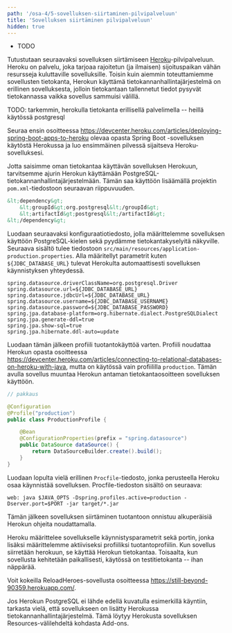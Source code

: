 ```yaml
---
path: '/osa-4/5-sovelluksen-siirtaminen-pilvipalveluun'
title: 'Sovelluksen siirtäminen pilvipalveluun'
hidden: true
---
```



<text-box variant='learningObjectives' name='Oppimistavoitteet'>

- TODO

</text-box>


Tutustutaan seuraavaksi sovelluksen siirtämiseen <a href="https://www.heroku.com/" target="_blank">Heroku</a>-pilvipalveluun. Heroku on palvelu, joka tarjoaa rajoitetun (ja ilmaisen) sijoituspaikan vähän resursseja kuluttaville sovelluksille. Toisin kuin aiemmin toteuttamiemme sovellusten tietokanta, Herokun käyttämä tietokannanhallintajärjestelmä on erillinen sovelluksesta, jolloin tietokantaan tallennetut tiedot pysyvät tietokannassa vaikka sovellus sammuisi välillä.

TODO: tarkemmin, herokulla tietokanta erillisellä palvelimella -- heillä käytössä postgresql

Seuraa ensin osoitteessa <a href="https://devcenter.heroku.com/articles/deploying-spring-boot-apps-to-heroku" target="_blank">https://devcenter.heroku.com/articles/deploying-spring-boot-apps-to-heroku</a> olevaa opasta Spring Boot -sovelluksen käytöstä Herokussa ja luo ensimmäinen pilvessä sijaitseva Heroku-sovelluksesi.


Jotta saisimme oman tietokantaa käyttävän sovelluksen Herokuun, tarvitsemme ajurin Herokun käyttämään PostgreSQL-tietokannanhallintajärjestelmään. Tämän saa käyttöön lisäämällä projektin `pom.xml`-tiedostoon seuraavan riippuvuuden.


```xml
&lt;dependency&gt;
    &lt;groupId&gt;org.postgresql&lt;/groupId&gt;
    &lt;artifactId&gt;postgresql&lt;/artifactId&gt;
&lt;/dependency&gt;
```


Luodaan seuraavaksi konfiguraatiotiedosto, jolla määrittelemme sovelluksen käyttöön PostgreSQL-kielen sekä pyydämme tietokantakyselyitä näkyville. Seuraava sisältö tulee tiedostoon `src/main/resources/application-production.properties`. Alla määritellyt parametrit kuten `${JDBC_DATABASE_URL}` tulevat Herokulta automaattisesti sovelluksen käynnistyksen yhteydessä.


```
spring.datasource.driverClassName=org.postgresql.Driver
spring.datasource.url=${JDBC_DATABASE_URL}
spring.datasource.jdbcUrl=${JDBC_DATABASE_URL}
spring.datasource.username=${JDBC_DATABASE_USERNAME}
spring.datasource.password=${JDBC_DATABASE_PASSWORD}
spring.jpa.database-platform=org.hibernate.dialect.PostgreSQLDialect
spring.jpa.generate-ddl=true
spring.jpa.show-sql=true
spring.jpa.hibernate.ddl-auto=update
```


Luodaan tämän jälkeen profiili tuotantokäyttöä varten. Profiili noudattaa Herokun opasta osoitteessa <a href="https://devcenter.heroku.com/articles/connecting-to-relational-databases-on-heroku-with-java" target="_blank">https://devcenter.heroku.com/articles/connecting-to-relational-databases-on-heroku-with-java</a>, mutta on käytössä vain profiililla `production`. Tämän avulla sovellus muuntaa Herokun antaman tietokantaosoitteen sovelluksen käyttöön.


```java
// pakkaus

@Configuration
@Profile("production")
public class ProductionProfile {

    @Bean
    @ConfigurationProperties(prefix = "spring.datasource")
    public DataSource dataSource() {
        return DataSourceBuilder.create().build();
    }
}
```

Luodaan lopulta vielä erillinen `Procfile`-tiedosto, jonka perusteella Heroku osaa käynnistää sovelluksen. Procfile-tiedoston sisältö on seuraava:


```
web: java $JAVA_OPTS -Dspring.profiles.active=production -Dserver.port=$PORT -jar target/*.jar
```


Tämän jälkeen sovelluksen siirtäminen tuotantoon onnistuu alkuperäisiä Herokun ohjeita noudattamalla.


Heroku määrittelee sovellukselle käynnistysparametrit sekä portin, jonka lisäksi määrittelemme aktiiviseksi profiiliksi tuotantoprofiilin. Kun sovellus siirretään herokuun, se käyttää Herokun tietokantaa. Toisaalta, kun sovellusta kehitetään paikallisesti, käytössä on testitietokanta -- ihan näppärää.


Voit kokeilla ReloadHeroes-sovellusta osoitteessa <a href="https://still-beyond-90359.herokuapp.com/" target="_blank">https://still-beyond-90359.herokuapp.com/</a>.


<text-box variant='hint' name='PostgreSQL ja Heroku'>


Jos Herokun PostgreSQL ei lähde edellä kuvatulla esimerkillä käyntiin, tarkasta vielä, että sovellukseen on lisätty Herokussa tietokannanhallintajärjestelmä. Tämä löytyy Herokusta sovelluksen Resources-välilehdeltä kohdasta Add-ons.

</text-box>
